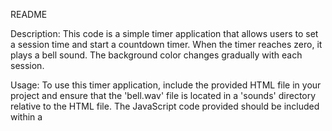README

Description:
This code is a simple timer application that allows users to set a session time and start a countdown timer. When the timer reaches zero, it plays a bell sound. The background color changes gradually with each session.

Usage:
To use this timer application, include the provided HTML file in your project and ensure that the 'bell.wav' file is located in a 'sounds' directory relative to the HTML file. The JavaScript code provided should be included within a <script> tag in your HTML file or linked externally.

Features:
- Set session time in minutes.
- Start countdown timer.
- Background color changes with each session.
- Bell sound plays when timer reaches zero.

Files:
- index.html: HTML file for the timer application.
- styles.css: CSS file for the styles setting of the HTML document.
- sounds/bell.wav: Audio file for the bell sound.
- script.js: JavaScript code for the timer functionality.

How to Use:
1. Open the index.html file in a web browser.
2. Enter the desired session time in minutes.
3. Click the "Start" button to begin the countdown.
4. When the timer reaches zero, a bell sound will play.

Note:
Ensure that the 'bell.wav' file is correctly linked and accessible by the browser for the sound to play.
